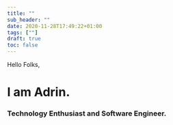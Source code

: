 ```yaml
---
title: ""
sub_header: ""
date: 2020-11-28T17:49:22+01:00
tags: [""]
draft: true
toc: false
---
```


Hello Folks,
# I am Adrin.
### Technology Enthusiast and Software Engineer.